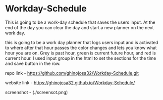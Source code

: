 # Workday-Schedule
This is going to be a work-day schedule that saves the users input. At the end of the day you can clear the day and start a new planner on the next work day.


this is going to be a work day planner that logs users input and is activated to where after that hour passes the color changes and lets you know what hour you are on. Grey is past hour, green is current future hour, and red is current hour. I used input group in the html to set the sections for the time and save button in the row.

repo link - https://github.com/ghinojosa32/Workday-Schedule.git

website link - https://ghinojosa32.github.io/Workday-Schedule/

screenshot - 
(./screensot.png)
